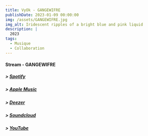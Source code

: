 ```yaml
---
title: VyOk - GANGEWIFRE
publishDate: 2023-01-09 00:00:00
img: /assets/GANGEWIFRE.jpg
img_alt: Iridescent ripples of a bright blue and pink liquid
description: |
  2023
tags:
  - Musique
  - Collaboration
---
```


#### Stream - GANGEWIFRE
  ##### > <a href="https://open.spotify.com/intl-fr/track/5zlO5oMbW2jCkBANh48lnt?si=fdbd6b9e50c44019">Spotify</a>
  ##### > <a href="https://music.apple.com/us/album/gangewifre/1704917347?i=1704917348">Apple Music</a>
  ##### > <a href="https://deezer.page.link/FdKuUbtDEtgr2xhU7">Deezer</a>
  ##### > <a href="https://soundcloud.com/vyok1/vyok-gangewifre-proddisbl1nd">Soundcloud</a>
  ##### > <a href="https://music.youtube.com/watch?v=QrgL37m_AKc&si=k0BFmNwbDePQCShc">YouTube</a>
